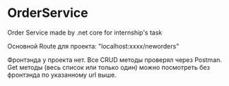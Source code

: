 # OrderService
 Order Service made by .net core for internship's task

Основной Route для проекта: "localhost:xxxx/neworders"

Фронтэнда у проекта нет. 
Все CRUD методы проверял через Postman.
Get методы (весь список или только один) можно посмотреть без фронтэнда по указанному url выше.
